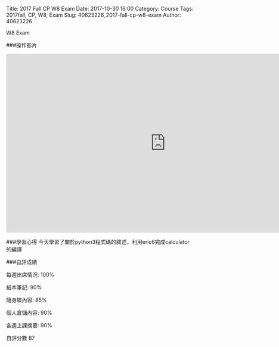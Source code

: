 Title: 2017 Fall CP W8 Exam
Date: 2017-10-30 16:00
Category: Course
Tags: 2017fall, CP, W8, Exam
Slug: 40623226_2017-fall-cp-w8-exam
Author: 40623226

W8 Exam

<!-- PELICAN_END_SUMMARY -->


###操作影片

<iframe width="854" height="480" src="https://www.youtube.com/embed/2_2kGejVWhU" frameborder="0" gesture="media" allowfullscreen></iframe>

###學習心得
今天學習了關於python3程式碼的敘述，利用eric6完成calculator的編譯

###自評成績

每週出席情況:  100%

紙本筆記:  90%

隨身碟內容:  85%

個人倉儲內容: 90%

各週上課摘要: 90%

自評分數 87
